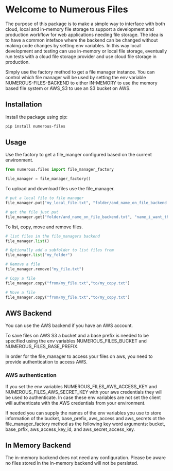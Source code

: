 # Welcome to Numerous Files

The purpose of this package is to make a simple way to interface with both cloud, local and in-memory file storage to support a development and production workflow for web applications needing file storage. The idea is to have a common inteface where the backend can be changed without making code changes by setting env variables. In this way local development and testing can use in-memory or local file storage, eventually run tests with a cloud file storage provider and use cloud file storage in production.

Simply use the factory method to get a file manager instance. You can control which file manager will be used by setting the env variable NUMEROUS-FILES-BACKEND to either IN-MEMORY to use the memory based file system or AWS_S3 to use an S3 bucket on AWS.

## Installation

Install the package using pip:

```bash
pip install numerous-files
```

## Usage

Use the factory to get a file_manger configured based on the current environment.

```python
from numerous.files import file_manager_factory

file_manager = file_manager_factory()
```

To upload and download files use the file_manager.
```python
# put a local file to file manager
file_manager.put("my_local_file.txt", "folder/and_name_on_file_backend.txt")

# get the file just put
file_manager.get("folder/and_name_on_file_backend.txt", "name_i_want_the_file_to_have_locally")
```

To list, copy, move and remove files.
```python
# list files in the file_managers backend
file_manager.list()

# Optionally add a subfolder to list files from
file_manger.list("my_folder")

# Remove a file
file_manager.remove("my_file.txt")

# Copy a file
file_manager.copy("from/my_file.txt","to/my_copy.txt")

# Move a file
file_manager.copy("from/my_file.txt","to/my_copy.txt")
```

## AWS Backend

You can use the AWS backend if you have an AWS account. 

To save files on AWS S3 a bucket and a base prefix is needed to be specified using the env variables NUMEROUS_FILES_BUCKET and NUMEROUS_FILES_BASE_PREFIX.

In order for the file_manager to access your files on aws, you need to provide authentication to access AWS.

### AWS authentication

If you set the env variables NUMEROUS_FILES_AWS_ACCESS_KEY and NUMEROUS_FILES_AWS_SECRET_KEY with your aws credentials they will be used to authenticate. In case these env variables are not set the client will authenticate with the AWS credentials from your environment.

If needed you can supply the names of the env variables you use to store information of the bucket, base_prefix, aws_access and aws_secrets ot the file_manager_factory method as the following key word arguments: bucket, base_prfix, aws_access_key_id, and aws_secret_access_key.

## In Memory Backend

The in-memory backend does not need any configuration. Please be aware no files stored in the in-memory backend will not be persisted.